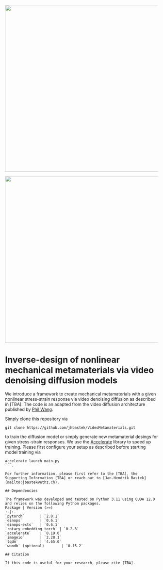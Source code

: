 $~$

<p align="center"><img src="pred_light.gif#gh-light-mode-only" width="550"\></p>
<p align="center"><img src="pred_dark.gif#gh-dark-mode-only" width="550"\></p>

# Inverse-design of nonlinear mechanical metamaterials via video denoising diffusion models

We introduce a framework to create mechanical metamaterials with a given nonlinear stress-strain response via video denoising diffusion as described in [TBA]. The code is an adapted from the video diffusion architecture published by [Phil Wang](https://github.com/lucidrains/imagen-pytorch).

Simply clone this repository via
```
git clone https://github.com/jhbastek/VideoMetamaterials.git
```
to train the diffusion model or simply generate new metamaterial desings for given stress-strain responses. 
We use the [Accelerate](https://huggingface.co/docs/accelerate/index) library to speed up training. Please first configure your setup as described before starting model training via 
```
accelerate launch main.py
```.

For further information, please first refer to the [TBA], the Supporting Information [TBA] or reach out to [Jan-Hendrik Bastek](mailto:jbastek@ethz.ch).

## Dependencies

The framework was developed and tested on Python 3.11 using CUDA 12.0 and relies on the following Python packages.
Package | Version (>=)
:-|:-
`pytorch`       | `2.0.1`
`einops`        | `0.6.1`
`einops-exts`   | `0.6.1`
`rotary_embedding_torch` | `0.2.3`
`accelerate`    | `0.19.0`
`imageio`       | `2.28.1`
`tqdm`          | `4.65.0`
`wandb` (optional)        | `0.15.2`

## Citation

If this code is useful for your research, please cite [TBA].

